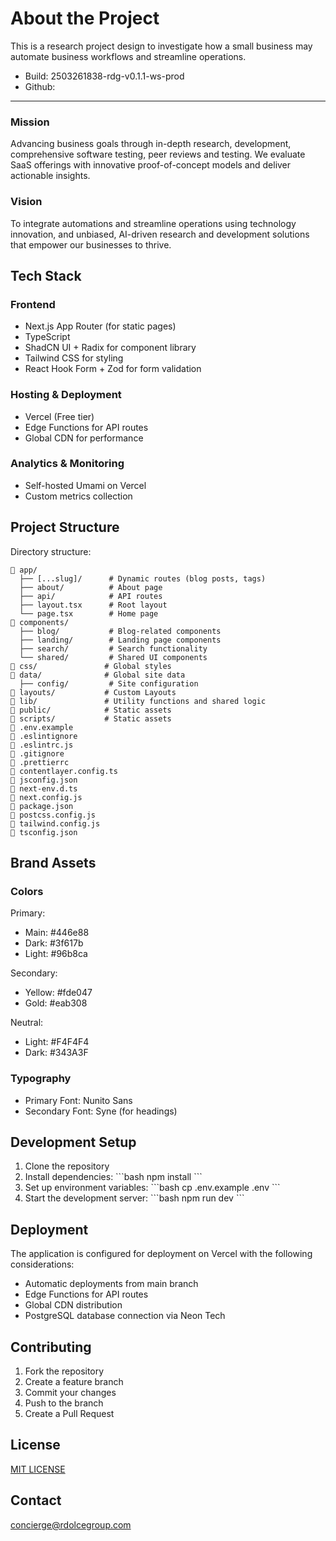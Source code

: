 # About the Project

This is a research project design to investigate how a small business may automate business workflows and streamline operations.

- Build: 2503261838-rdg-v0.1.1-ws-prod
- Github: 
---

### Mission

Advancing business goals through in-depth research, development, comprehensive software testing, peer reviews and testing. We evaluate SaaS offerings with innovative proof-of-concept models and deliver actionable insights.

### Vision

To integrate automations and streamline operations using technology innovation, and unbiased, AI-driven research and development solutions that empower our businesses to thrive.

## Tech Stack

### Frontend

- Next.js App Router (for static pages)
- TypeScript
- ShadCN UI + Radix for component library
- Tailwind CSS for styling
- React Hook Form + Zod for form validation

### Hosting & Deployment

- Vercel (Free tier)
- Edge Functions for API routes
- Global CDN for performance

### Analytics & Monitoring

- Self-hosted Umami on Vercel
- Custom metrics collection

## Project Structure

Directory structure:

```text
📁 app/
  ├── [...slug]/      # Dynamic routes (blog posts, tags)
  ├── about/          # About page
  ├── api/            # API routes
  ├── layout.tsx      # Root layout
  └── page.tsx        # Home page
📁 components/
  ├── blog/           # Blog-related components
  ├── landing/        # Landing page components
  ├── search/         # Search functionality
  └── shared/         # Shared UI components
📁 css/               # Global styles
📁 data/              # Global site data
  ├── config/         # Site configuration
📁 layouts/           # Custom Layouts
📁 lib/               # Utility functions and shared logic
📁 public/            # Static assets
📁 scripts/           # Static assets
📄 .env.example
📄 .eslintignore
📄 .eslintrc.js
📄 .gitignore
📄 .prettierrc
📄 contentlayer.config.ts
📄 jsconfig.json
📄 next-env.d.ts
📄 next.config.js
📄 package.json
📄 postcss.config.js
📄 tailwind.config.js
📄 tsconfig.json
```

## Brand Assets

### Colors

Primary:

- Main: #446e88
- Dark: #3f617b
- Light: #96b8ca

Secondary:

- Yellow: #fde047
- Gold: #eab308

Neutral:

- Light: #F4F4F4
- Dark: #343A3F

### Typography

- Primary Font: Nunito Sans
- Secondary Font: Syne (for headings)

## Development Setup

1. Clone the repository
2. Install dependencies:
   \`\`\`bash
   npm install
   \`\`\`
3. Set up environment variables:
   \`\`\`bash
   cp .env.example .env
   \`\`\`
4. Start the development server:
   \`\`\`bash
   npm run dev
   \`\`\`

## Deployment

The application is configured for deployment on Vercel with the following considerations:

- Automatic deployments from main branch
- Edge Functions for API routes
- Global CDN distribution
- PostgreSQL database connection via Neon Tech


## Contributing

1. Fork the repository
2. Create a feature branch
3. Commit your changes
4. Push to the branch
5. Create a Pull Request

## License

[MIT LICENSE](LICENSE)

## Contact

[concierge@rdolcegroup.com](mailto:concierge@rdolcegroup.com?subject=website_development)
